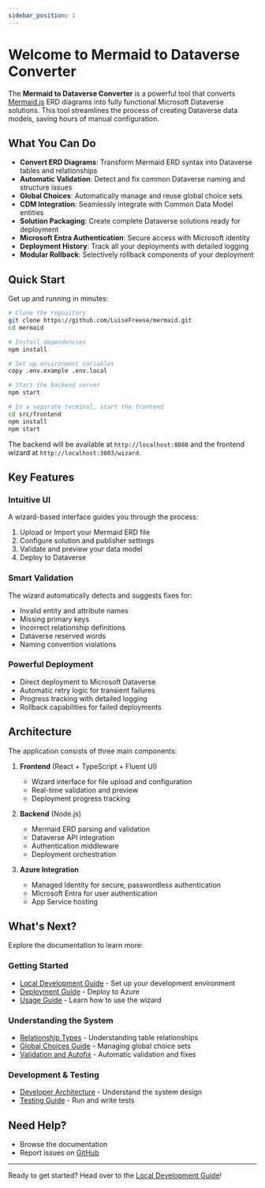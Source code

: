 ```yaml
---
sidebar_position: 1
---
```


# Welcome to Mermaid to Dataverse Converter

The **Mermaid to Dataverse Converter** is a powerful tool that converts [Mermaid.js](https://mermaid.js.org/) ERD diagrams into fully functional Microsoft Dataverse solutions. This tool streamlines the process of creating Dataverse data models, saving hours of manual configuration.

## What You Can Do

- **Convert ERD Diagrams**: Transform Mermaid ERD syntax into Dataverse tables and relationships
- **Automatic Validation**: Detect and fix common Dataverse naming and structure issues
- **Global Choices**: Automatically manage and reuse global choice sets
- **CDM Integration**: Seamlessly integrate with Common Data Model entities
- **Solution Packaging**: Create complete Dataverse solutions ready for deployment
- **Microsoft Entra Authentication**: Secure access with Microsoft identity
- **Deployment History**: Track all your deployments with detailed logging
- **Modular Rollback**: Selectively rollback components of your deployment

## Quick Start

Get up and running in minutes:

```bash
# Clone the repository
git clone https://github.com/LuiseFreese/mermaid.git
cd mermaid

# Install dependencies
npm install

# Set up environment variables
copy .env.example .env.local

# Start the backend server
npm start

# In a separate terminal, start the frontend
cd src/frontend
npm install
npm start
```

The backend will be available at `http://localhost:8080` and the frontend wizard at `http://localhost:3003/wizard`.

## Key Features

### Intuitive UI
A wizard-based interface guides you through the process:
1. Upload or Import your Mermaid ERD file
2. Configure solution and publisher settings
3. Validate and preview your data model
4. Deploy to Dataverse

### Smart Validation
The wizard automatically detects and suggests fixes for:
- Invalid entity and attribute names
- Missing primary keys
- Incorrect relationship definitions
- Dataverse reserved words
- Naming convention violations

### Powerful Deployment
- Direct deployment to Microsoft Dataverse
- Automatic retry logic for transient failures
- Progress tracking with detailed logging
- Rollback capabilities for failed deployments

## Architecture

The application consists of three main components:

1. **Frontend** (React + TypeScript + Fluent UI)
   - Wizard interface for file upload and configuration
   - Real-time validation and preview
   - Deployment progress tracking

2. **Backend** (Node.js)
   - Mermaid ERD parsing and validation
   - Dataverse API integration
   - Authentication middleware
   - Deployment orchestration

3. **Azure Integration**
   - Managed Identity for secure, passwordless authentication
   - MIcrosoft Entra for user authentication
   - App Service hosting

## What's Next?

Explore the documentation to learn more:

### Getting Started
- [Local Development Guide](./LOCAL-DEVELOPMENT.md) - Set up your development environment
- [Deployment Guide](./DEPLOYMENT.md) - Deploy to Azure
- [Usage Guide](./USAGE-GUIDE.md) - Learn how to use the wizard

### Understanding the System
- [Relationship Types](./RELATIONSHIP_TYPES.md) - Understanding table relationships
- [Global Choices Guide](./GLOBAL-CHOICES-GUIDE.md) - Managing global choice sets
- [Validation and Autofix](./VALIDATION-AND-AUTOFIX.md) - Automatic validation and fixes

### Development & Testing
- [Developer Architecture](./DEVELOPER_ARCHITECTURE.md) - Understand the system design
- [Testing Guide](./TESTING.md) - Run and write tests

## Need Help?

- Browse the documentation
- Report issues on [GitHub](https://github.com/LuiseFreese/mermaid/issues)

---

Ready to get started? Head over to the [Local Development Guide](./LOCAL-DEVELOPMENT.md)!
